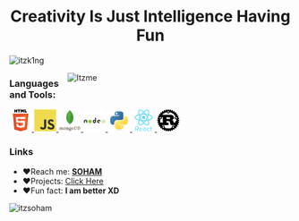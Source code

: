 <h1 align="center">Creativity Is Just Intelligence Having Fun</h1>


<p align="left"> <img src="https://komarev.com/ghpvc/?username=Itzsoham&label=Profile%20views&color=0e75b6&style=flat" alt="itzk1ng" /> </p>
<img align="right" alt="Itzme" width="400" src="https://i.pinimg.com/564x/1b/4c/c6/1b4cc66051fe513c2fccb2afe03b332c.jpg">

<h3 align="left">Languages and Tools:</h3>
<p align="left">  </a> <a href="https://www.w3.org/html/" target="_blank" rel="noreferrer"> <img src="https://raw.githubusercontent.com/devicons/devicon/master/icons/html5/html5-original-wordmark.svg" alt="html5" width="40" height="40"/> </a> <a href="https://developer.mozilla.org/en-US/docs/Web/JavaScript" target="_blank" rel="noreferrer"> <img src="https://raw.githubusercontent.com/devicons/devicon/master/icons/javascript/javascript-original.svg" alt="javascript" width="40" height="40"/> </a> <a href="https://www.mongodb.com/" target="_blank" rel="noreferrer"> <img src="https://raw.githubusercontent.com/devicons/devicon/master/icons/mongodb/mongodb-original-wordmark.svg" alt="mongodb" width="40" height="40"/> </a> <a href="https://nodejs.org" target="_blank" rel="noreferrer"> <img src="https://raw.githubusercontent.com/devicons/devicon/master/icons/nodejs/nodejs-original-wordmark.svg" alt="nodejs" width="40" height="40"/> </a> <a href="https://www.python.org" target="_blank" rel="noreferrer"> <img src="https://raw.githubusercontent.com/devicons/devicon/master/icons/python/python-original.svg" alt="python" width="40" height="40"/> </a> <a href="https://reactjs.org/" target="_blank" rel="noreferrer"> <img src="https://raw.githubusercontent.com/devicons/devicon/master/icons/react/react-original-wordmark.svg" alt="react" width="40" height="40"/> </a> <a href="https://www.rust-lang.org" target="_blank" rel="noreferrer"> <img src="https://raw.githubusercontent.com/devicons/devicon/master/icons/rust/rust-plain.svg" alt="rust" width="40" height="40"/> </a> </p>

<h3 align="left">Links</h3>

- ♥️Reach me: **[SOHAM](https://instagram/meizk1ng)**
- ♥️Projects: [Click Here](https://github.com/Itzsoham/PROJECTS)
- ♥️Fun fact: 
**I am better XD**
<img align="left" src="https://github-readme-stats.vercel.app/api/top-langs?username=Itzsoham&show_icons=true&locale=en&layout=compact" alt="itzsoham"/>


